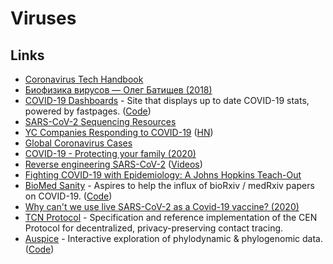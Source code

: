 # Viruses

## Links

- [Coronavirus Tech Handbook](https://coronavirustechhandbook.com/)
- [Биофизика вирусов — Олег Батищев (2018)](https://www.youtube.com/watch?v=kNwMwaNHcv8)
- [COVID-19 Dashboards](https://covid19dashboards.com/) - Site that displays up to date COVID-19 stats, powered by fastpages. ([Code](https://github.com/github/covid19-dashboard))
- [SARS-CoV-2 Sequencing Resources](https://github.com/CDCgov/SARS-CoV-2_Sequencing)
- [YC Companies Responding to COVID-19](https://www.ycombinator.com/covid) ([HN](https://news.ycombinator.com/item?id=22687131))
- [Global Coronavirus Cases](https://coronavirus.projectpage.app/)
- [COVID-19 - Protecting your family (2020)](https://vimeo.com/399733860)
- [Reverse engineering SARS-CoV-2](https://github.com/geohot/corona) ([Videos](https://www.youtube.com/watch?v=8vWaawiUteM))
- [Fighting COVID-19 with Epidemiology: A Johns Hopkins Teach-Out](https://www.coursera.org/learn/covid19-epidemiology)
- [BioMed Sanity](http://biomed-sanity.com/) - Aspires to help the influx of bioRxiv / medRxiv papers on COVID-19. ([Code](https://github.com/karpathy/covid-sanity))
- [Why can't we use live SARS-CoV-2 as a Covid-19 vaccine? (2020)](https://www.reddit.com/r/askscience/comments/fwuyem/why_cant_we_use_live_sarscov2_as_a_covid19_vaccine/)
- [TCN Protocol](https://github.com/TCNCoalition/TCN) - Specification and reference implementation of the CEN Protocol for decentralized, privacy-preserving contact tracing.
- [Auspice](https://nextstrain.github.io/auspice/) - Interactive exploration of phylodynamic & phylogenomic data. ([Code](https://github.com/nextstrain/auspice))
